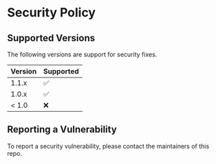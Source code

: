 # Security Policy

## Supported Versions
The following versions are support for security fixes.

| Version | Supported          |
| ------- | ------------------ |
| 1.1.x   | :white_check_mark: |
| 1.0.x   | :white_check_mark: |
| < 1.0   | :x:                |

## Reporting a Vulnerability

To report a security vulnerability, please contact the maintainers of this repo.
